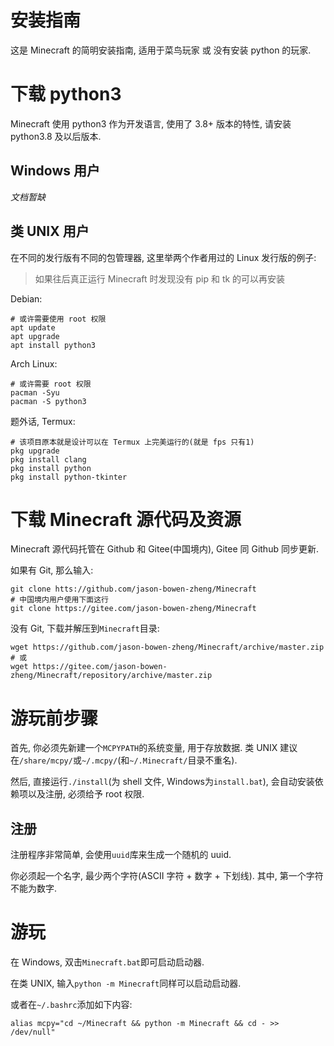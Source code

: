 # 安装指南
这是 Minecraft 的简明安装指南, 适用于菜鸟玩家 或 没有安装 python 的玩家.

# 下载 python3
Minecraft 使用 python3 作为开发语言, 使用了 3.8+ 版本的特性, 请安装 python3.8 及以后版本.

## Windows 用户
*文档暂缺*

## 类 UNIX 用户
在不同的发行版有不同的包管理器, 这里举两个作者用过的 Linux 发行版的例子:
> 如果往后真正运行 Minecraft 时发现没有 pip 和 tk 的可以再安装

Debian:
```shell
# 或许需要使用 root 权限
apt update
apt upgrade
apt install python3
```

Arch Linux:
```shell
# 或许需要 root 权限
pacman -Syu
pacman -S python3
```

题外话, Termux:
```shell
# 该项目原本就是设计可以在 Termux 上完美运行的(就是 fps 只有1)
pkg upgrade
pkg install clang
pkg install python
pkg install python-tkinter
```

# 下载 Minecraft 源代码及资源
Minecraft 源代码托管在 Github 和 Gitee(中国境内), Gitee 同 Github 同步更新.

如果有 Git, 那么输入:
```shell
git clone htts://github.com/jason-bowen-zheng/Minecraft
# 中国境内用户使用下面这行
git clone https://gitee.com/jason-bowen-zheng/Minecraft
```

没有 Git, 下载并解压到`Minecraft`目录:
```shell
wget https://github.com/jason-bowen-zheng/Minecraft/archive/master.zip
# 或
wget https://gitee.com/jason-bowen-zheng/Minecraft/repository/archive/master.zip
```

# 游玩前步骤
首先, 你必须先新建一个`MCPYPATH`的系统变量, 用于存放数据. 类 UNIX 建议在`/share/mcpy/`或`~/.mcpy/`(和`~/.Minecraft/`目录不重名).

然后, 直接运行`./install`(为 shell 文件, Windows为`install.bat`), 会自动安装依赖项以及注册, 必须给予 root 权限.

## 注册
注册程序非常简单, 会使用`uuid`库来生成一个随机的 uuid.

你必须起一个名字, 最少两个字符(ASCII 字符 + 数字 + 下划线). 其中, 第一个字符不能为数字.

# 游玩
在 Windows, 双击`Minecraft.bat`即可启动启动器.

在类 UNIX, 输入`python -m Minecraft`同样可以启动启动器.

或者在`~/.bashrc`添加如下内容:
```shell
alias mcpy="cd ~/Minecraft && python -m Minecraft && cd - >> /dev/null"
```

